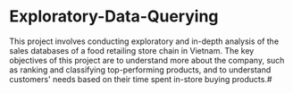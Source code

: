 # Exploratory-Data-Querying
This project involves conducting exploratory and in-depth analysis of the sales databases of a food retailing store chain in Vietnam. The key objectives of this project are to understand more about the company, such as ranking and classifying top-performing products, and to understand customers' needs based on their time spent in-store buying products.#
